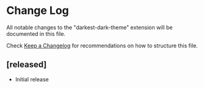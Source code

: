 # Change Log

All notable changes to the "darkest-dark-theme" extension will be documented in this file.

Check [Keep a Changelog](http://keepachangelog.com/) for recommendations on how to structure this file.

## [released]

- Initial release
